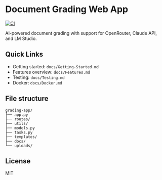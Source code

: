 # Document Grading Web App

[![CI](https://gitea.harryslab.xyz/mission-deny-the-mission/grading-app/actions/workflows/ci.yml/badge.svg?branch=main)](https://gitea.harryslab.xyz/mission-deny-the-mission/grading-app/actions)

AI-powered document grading with support for OpenRouter, Claude API, and LM Studio.

## Quick Links

- Getting started: `docs/Getting-Started.md`
- Features overview: `docs/Features.md`
- Testing: `docs/Testing.md`
- Docker: `docs/Docker.md`

## File structure

```
grading-app/
├── app.py
├── routes/
├── utils/
├── models.py
├── tasks.py
├── templates/
├── docs/
└── uploads/
```

## License

MIT
